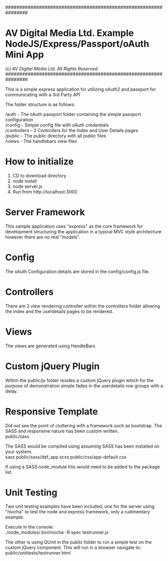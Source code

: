 ################################################################
# AV Digital Media Ltd. Example NodeJS/Express/Passport/oAuth Mini App
*(c) AV Digital Media Ltd. All Rights Reserved.*
################################################################

This is a simple express application for utilizing oAuth2 and passport for
communicating with a 3rd Party API

The folder structure is as follows:

/auth - The oAuth passport folder containing the simple passport configuration<br />
/config - Simple config file with oAuth credentials<br />
/controllers - 2 Controllers for the Index and User Details pages<br />
/public - The public directory with all public files<br />
/views - The handlebars view files<br />

# How to initialize

1. CD to download directory
2. node install
3. node server.js
4. Run from http://localhost:3000

# Server Framework

This sample application uses "express" as the core framework for development
structuring the application in a typical MVC style architecture however there
are no real "models".

# Config
The oAuth Configuration details are stored in the config/config.js file.

# Controllers
There are 2 view rendering controller within the controllers folder allowing
the index and the userdetails pages to be rendered.

# Views
The views are generated using HandleBars

# Custom jQuery Plugin

Within the public/js folder resides a custom jQuery plugin which for the purpose
of demonstration simple fades in the userdetails row groups with a delay.

# Responsive Template

Did not see the point of cluttering with a framework such as bootstrap. The SASS
and responsive nature has been custom written.<br />
public/sass

The SASS would be compiled using assuming SASS has been installed on your system:<br />
sass public/sass/def_app.scss public/css/app-default.css

If using a SASS node_module this would need to be added to the package list.


# Unit Testing

Two unit testing examples have been included, one for the server using "mocha"
to test the node and express framework, only a rudimentary example.

Execute in the console:<br />
./node_modules/.bin/mocha -R spec testrunner.js


The other is using QUnit in the public folder to run a simple test on the
custom jQuery component. This will run in a browser navigate to:
public/unittests/testrunner.html
